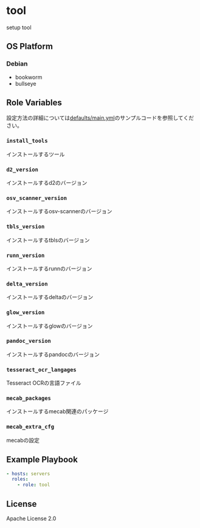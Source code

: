 tool
=================

setup tool

OS Platform
-----------------

### Debian

- bookworm
- bullseye

Role Variables
--------------

設定方法の詳細については[defaults/main.yml](defaults/main.yml)のサンプルコードを参照してください。

### `install_tools`

インストールするツール

### `d2_version`

インストールするd2のバージョン

### `osv_scanner_version`

インストールするosv-scannerのバージョン

### `tbls_version`

インストールするtblsのバージョン

### `runn_version`

インストールするrunnのバージョン

### `delta_version`

インストールするdeltaのバージョン

### `glow_version`

インストールするglowのバージョン

### `pandoc_version`

インストールするpandocのバージョン

### `tesseract_ocr_langages`

Tesseract OCRの言語ファイル

### `mecab_packages`

インストールするmecab関連のパッケージ

### `mecab_extra_cfg`

mecabの設定

Example Playbook
--------------

```yaml
- hosts: servers
  roles:
    - role: tool
```

License
--------------

Apache License 2.0
